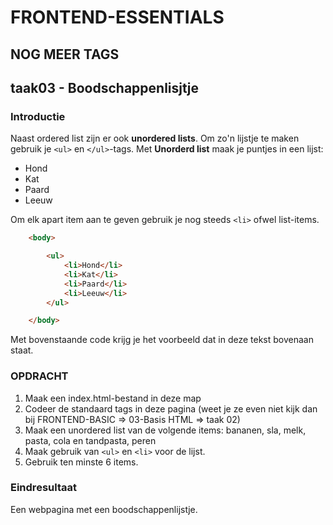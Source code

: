 # FRONTEND-ESSENTIALS

## NOG MEER TAGS

## taak03 - Boodschappenlisjtje

### Introductie

Naast ordered list zijn er ook __unordered lists__. Om zo'n lijstje te maken gebruik je `<ul>` en `</ul>`-tags. Met __Unorderd list__ maak je puntjes in een lijst: 

- Hond
- Kat
- Paard
- Leeuw

Om elk apart item aan te geven gebruik je nog steeds `<li>` ofwel list-items.

```html
    <body>

        <ul>
            <li>Hond</li>
            <li>Kat</li>
            <li>Paard</li>
            <li>Leeuw</li>
        </ul>

    </body>
```

Met bovenstaande code krijg je het voorbeeld dat in deze tekst bovenaan staat.

### OPDRACHT

1. Maak een index.html-bestand in deze map
2. Codeer de standaard tags in deze pagina (weet je ze even niet kijk dan bij FRONTEND-BASIC => 03-Basis HTML => taak 02)
3. Maak een unordered list van de volgende items: bananen, sla, melk, pasta, cola en tandpasta, peren
4. Maak gebruik van `<ul>` en `<li>` voor de lijst.
5. Gebruik ten minste 6 items.

### Eindresultaat

Een webpagina met een boodschappenlijstje.
